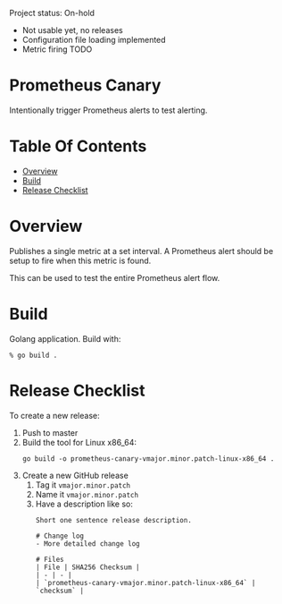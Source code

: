 Project status: On-hold

- Not usable yet, no releases
- Configuration file loading implemented
- Metric firing TODO

# Prometheus Canary
Intentionally trigger Prometheus alerts to test alerting.

# Table Of Contents
- [Overview](#overview)
- [Build](#build)
- [Release Checklist](#release-checklist)

# Overview
Publishes a single metric at a set interval. A Prometheus alert should be setup
to fire when this metric is found. 

This can be used to test the entire Prometheus alert flow.

# Build
Golang application. Build with:

```
% go build .
```

# Release Checklist
To create a new release:

1. Push to master
2. Build the tool for Linux x86_64:
   ```
   go build -o prometheus-canary-vmajor.minor.patch-linux-x86_64 .
   ```
3. Create a new GitHub release
    1. Tag it `vmajor.minor.patch`
	2. Name it `vmajor.minor.patch`
	3. Have a description like so:
	   ```
	   Short one sentence release description.
	   
	   # Change log
	   - More detailed change log
	   
	   # Files
	   | File | SHA256 Checksum |
       | - | - |
       | `prometheus-canary-vmajor.minor.patch-linux-x86_64` | `checksum` |
       ```
